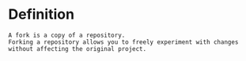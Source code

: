 # Definition
    A fork is a copy of a repository. 
    Forking a repository allows you to freely experiment with changes without affecting the original project.